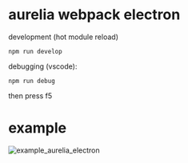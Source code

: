 # aurelia webpack electron

development (hot module reload)

```
npm run develop
```

debugging (vscode): 
```
npm run debug
```
then press f5

# example

![example_aurelia_electron](https://cloud.githubusercontent.com/assets/3584509/24791596/a76a645e-1b72-11e7-93b1-4bca739c79c0.gif)
